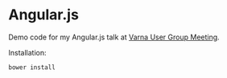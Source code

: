 Angular.js
===============

Demo code for my Angular.js talk at [Varna User Group Meeting](https://www.facebook.com/events/337198256460877/).

Installation:

```
bower install
```
